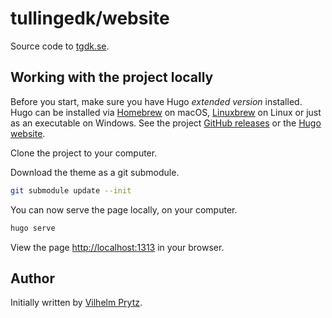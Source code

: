 # tullingedk/website

Source code to [tgdk.se](https://tgdk.se).

## Working with the project locally

Before you start, make sure you have Hugo _extended version_ installed. Hugo can be installed via [Homebrew](https://brew.sh/index_sv) on macOS, [Linuxbrew](https://docs.brew.sh/Homebrew-on-Linux) on Linux or just as an executable on Windows. See the project [GitHub releases](https://github.com/gohugoio/hugo/releases) or the [Hugo website](https://gohugo.io).

Clone the project to your computer.

Download the theme as a git submodule.

```bash
git submodule update --init
```

You can now serve the page locally, on your computer.

```bash
hugo serve
```

View the page [http://localhost:1313](http://localhost:1313) in your browser.

## Author

Initially written by [Vilhelm Prytz](https://github.com/vilhelmprytz).
